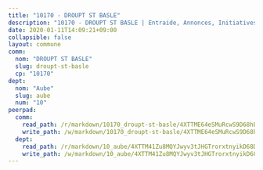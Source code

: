 ```yaml
---
title: "10170 - DROUPT ST BASLE"
description: "10170 - DROUPT ST BASLE | Entraide, Annonces, Initiatives"
date: 2020-01-11T14:09:21+09:00
collapsible: false
layout: commune
comm:
  nom: "DROUPT ST BASLE"
  slug: droupt-st-basle
  cp: "10170"
dept:
  nom: "Aube"
  slug: aube
  num: "10"
peerpad:
  comm:
    read_path: /r/markdown/10170_droupt-st-basle/4XTTME64eSMuRcwS9D68hLL3aDgUgntcrgFYosmoJXXEVkr6a
    write_path: /w/markdown/10170_droupt-st-basle/4XTTME64eSMuRcwS9D68hLL3aDgUgntcrgFYosmoJXXEVkr6a-K3TgToSB51nWziprmYLU9aMNqgk7JYc6ECny1vNtBBfugmazjiazJ3AEu2P6zUfKsKxeeWs1jYfJoVTMZxBX9en2Kz9WDEAwrJnAePLSS1gtYKkznYUVabZx2B8BjebQdbqqMqJ6
  dept:
    read_path: /r/markdown/10_aube/4XTTM41Zu8MQYJwyv3tJHGTrorxtnyikD68DsVemyiZk3ThMz
    write_path: /w/markdown/10_aube/4XTTM41Zu8MQYJwyv3tJHGTrorxtnyikD68DsVemyiZk3ThMz-K3TgTmGUJaeXhcyrKr3gXoqmq82GkfYoTwSCbr39jXo2qoiz4eMZ1zWf94tEK8PkgCEQwZ6j878iec7q7nyW22BbTVtKr2C3mJwkjMoqhPxRA9brvyfx2cZBiMVgJntTtrf7GrDW
---
```


